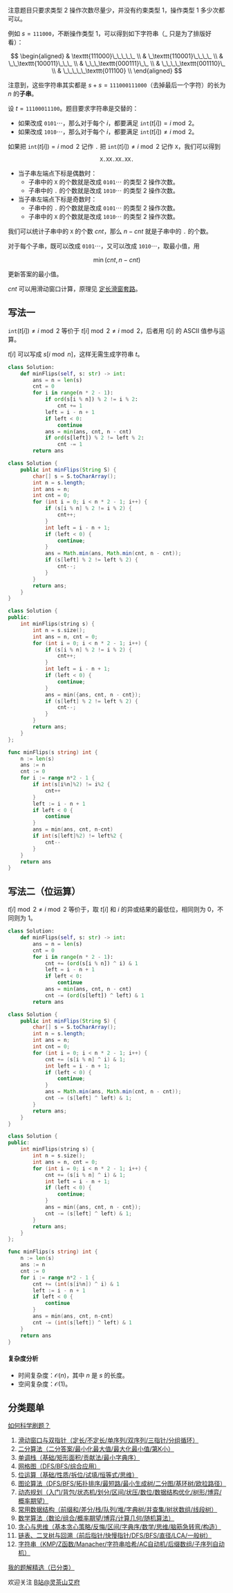 注意题目只要求类型 2 操作次数尽量少，并没有约束类型 1，操作类型 1 多少次都可以。

例如 $s = \texttt{111000}$，不断操作类型 1，可以得到如下字符串（$\_$ 只是为了排版好看）：

$$
\begin{aligned}
& \texttt{111000}\_\_\_\_\_     \\
& \_\texttt{110001}\_\_\_\_     \\
& \_\_\texttt{100011}\_\_\_     \\
& \_\_\_\texttt{000111}\_\_     \\
& \_\_\_\_\texttt{001110}\_     \\
& \_\_\_\_\_\texttt{011100}     \\
\end{aligned}
$$

注意到，这些字符串其实都是 $s+s=\texttt{111000111000}$（去掉最后一个字符）的长为 $n$ 的**子串**。

设 $t=\texttt{11100011100}$。题目要求字符串是交替的：

- 如果改成 $\texttt{0101}\cdots$，那么对于每个 $i$，都要满足 $\texttt{int}(t[i]) = i\bmod 2$。
- 如果改成 $\texttt{1010}\cdots$，那么对于每个 $i$，都要满足 $\texttt{int}(t[i]) \ne i\bmod 2$。

如果把 $\texttt{int}(t[i])= i\bmod 2$ 记作 $\texttt{.}$ 把 $\texttt{int}(t[i])\ne i\bmod 2$ 记作 $\texttt{X}$，我们可以得到

$$
\texttt{X.XX.XX.XX.}
$$

- 当子串左端点下标是偶数时：
    - 子串中的 $\texttt{X}$ 的个数就是改成 $\texttt{0101}\cdots$ 的类型 2 操作次数。
    - 子串中的 $\texttt{.}$ 的个数就是改成 $\texttt{1010}\cdots$ 的类型 2 操作次数。
- 当子串左端点下标是奇数时：
    - 子串中的 $\texttt{.}$ 的个数就是改成 $\texttt{0101}\cdots$ 的类型 2 操作次数。
    - 子串中的 $\texttt{X}$ 的个数就是改成 $\texttt{1010}\cdots$ 的类型 2 操作次数。

我们可以统计子串中的 $\texttt{X}$ 的个数 $\textit{cnt}$，那么 $n-\textit{cnt}$ 就是子串中的 $\texttt{.}$ 的个数。

对于每个子串，既可以改成 $\texttt{0101}\cdots$，又可以改成 $\texttt{1010}\cdots$，取最小值，用

$$
\min(\textit{cnt},n-\textit{cnt})
$$

更新答案的最小值。

$\textit{cnt}$ 可以用滑动窗口计算，原理见 [定长滑窗套路](https://leetcode.cn/problems/maximum-number-of-vowels-in-a-substring-of-given-length/solutions/2809359/tao-lu-jiao-ni-jie-jue-ding-chang-hua-ch-fzfo/)。

## 写法一

$\texttt{int}(t[i])\ne i\bmod 2$ 等价于 $t[i]\bmod 2\ne i\bmod 2$，后者用 $t[i]$ 的 ASCII 值参与运算。

$t[i]$ 可以写成 $s[i\bmod n]$，这样无需生成字符串 $t$。

```py [sol-Python3]
class Solution:
    def minFlips(self, s: str) -> int:
        ans = n = len(s)
        cnt = 0
        for i in range(n * 2 - 1):
            if ord(s[i % n]) % 2 != i % 2:
                cnt += 1
            left = i - n + 1
            if left < 0:
                continue
            ans = min(ans, cnt, n - cnt)
            if ord(s[left]) % 2 != left % 2:
                cnt -= 1
        return ans
```

```java [sol-Java]
class Solution {
    public int minFlips(String S) {
        char[] s = S.toCharArray();
        int n = s.length;
        int ans = n;
        int cnt = 0;
        for (int i = 0; i < n * 2 - 1; i++) {
            if (s[i % n] % 2 != i % 2) {
                cnt++;
            }
            int left = i - n + 1;
            if (left < 0) {
                continue;
            }
            ans = Math.min(ans, Math.min(cnt, n - cnt));
            if (s[left] % 2 != left % 2) {
                cnt--;
            }
        }
        return ans;
    }
}
```

```cpp [sol-C++]
class Solution {
public:
    int minFlips(string s) {
        int n = s.size();
        int ans = n, cnt = 0;
        for (int i = 0; i < n * 2 - 1; i++) {
            if (s[i % n] % 2 != i % 2) {
                cnt++;
            }
            int left = i - n + 1;
            if (left < 0) {
                continue;
            }
            ans = min({ans, cnt, n - cnt});
            if (s[left] % 2 != left % 2) {
                cnt--;
            }
        }
        return ans;
    }
};
```

```go [sol-Go]
func minFlips(s string) int {
	n := len(s)
	ans := n
	cnt := 0
	for i := range n*2 - 1 {
		if int(s[i%n]%2) != i%2 {
			cnt++
		}
		left := i - n + 1
		if left < 0 {
			continue
		}
		ans = min(ans, cnt, n-cnt)
		if int(s[left]%2) != left%2 {
			cnt--
		}
	}
	return ans
}
```

## 写法二（位运算）

$t[i]\bmod 2\ne i\bmod 2$ 等价于，取 $t[i]$ 和 $i$ 的异或结果的最低位，相同则为 $0$，不同则为 $1$。

```py [sol-Python3]
class Solution:
    def minFlips(self, s: str) -> int:
        ans = n = len(s)
        cnt = 0
        for i in range(n * 2 - 1):
            cnt += (ord(s[i % n]) ^ i) & 1
            left = i - n + 1
            if left < 0:
                continue
            ans = min(ans, cnt, n - cnt)
            cnt -= (ord(s[left]) ^ left) & 1
        return ans
```

```java [sol-Java]
class Solution {
    public int minFlips(String S) {
        char[] s = S.toCharArray();
        int n = s.length;
        int ans = n;
        int cnt = 0;
        for (int i = 0; i < n * 2 - 1; i++) {
            cnt += (s[i % n] ^ i) & 1;
            int left = i - n + 1;
            if (left < 0) {
                continue;
            }
            ans = Math.min(ans, Math.min(cnt, n - cnt));
            cnt -= (s[left] ^ left) & 1;
        }
        return ans;
    }
}
```

```cpp [sol-C++]
class Solution {
public:
    int minFlips(string s) {
        int n = s.size();
        int ans = n, cnt = 0;
        for (int i = 0; i < n * 2 - 1; i++) {
            cnt += (s[i % n] ^ i) & 1;
            int left = i - n + 1;
            if (left < 0) {
                continue;
            }
            ans = min({ans, cnt, n - cnt});
            cnt -= (s[left] ^ left) & 1;
        }
        return ans;
    }
};
```

```go [sol-Go]
func minFlips(s string) int {
	n := len(s)
	ans := n
	cnt := 0
	for i := range n*2 - 1 {
		cnt += (int(s[i%n]) ^ i) & 1
		left := i - n + 1
		if left < 0 {
			continue
		}
		ans = min(ans, cnt, n-cnt)
		cnt -= (int(s[left]) ^ left) & 1
	}
	return ans
}
```

#### 复杂度分析

- 时间复杂度：$\mathcal{O}(n)$，其中 $n$ 是 $s$ 的长度。
- 空间复杂度：$\mathcal{O}(1)$。

## 分类题单

[如何科学刷题？](https://leetcode.cn/circle/discuss/RvFUtj/)

1. [滑动窗口与双指针（定长/不定长/单序列/双序列/三指针/分组循环）](https://leetcode.cn/circle/discuss/0viNMK/)
2. [二分算法（二分答案/最小化最大值/最大化最小值/第K小）](https://leetcode.cn/circle/discuss/SqopEo/)
3. [单调栈（基础/矩形面积/贡献法/最小字典序）](https://leetcode.cn/circle/discuss/9oZFK9/)
4. [网格图（DFS/BFS/综合应用）](https://leetcode.cn/circle/discuss/YiXPXW/)
5. [位运算（基础/性质/拆位/试填/恒等式/思维）](https://leetcode.cn/circle/discuss/dHn9Vk/)
6. [图论算法（DFS/BFS/拓扑排序/最短路/最小生成树/二分图/基环树/欧拉路径）](https://leetcode.cn/circle/discuss/01LUak/)
7. [动态规划（入门/背包/状态机/划分/区间/状压/数位/数据结构优化/树形/博弈/概率期望）](https://leetcode.cn/circle/discuss/tXLS3i/)
8. [常用数据结构（前缀和/差分/栈/队列/堆/字典树/并查集/树状数组/线段树）](https://leetcode.cn/circle/discuss/mOr1u6/)
9. [数学算法（数论/组合/概率期望/博弈/计算几何/随机算法）](https://leetcode.cn/circle/discuss/IYT3ss/)
10. [贪心与思维（基本贪心策略/反悔/区间/字典序/数学/思维/脑筋急转弯/构造）](https://leetcode.cn/circle/discuss/g6KTKL/)
11. [链表、二叉树与回溯（前后指针/快慢指针/DFS/BFS/直径/LCA/一般树）](https://leetcode.cn/circle/discuss/K0n2gO/)
12. [字符串（KMP/Z函数/Manacher/字符串哈希/AC自动机/后缀数组/子序列自动机）](https://leetcode.cn/circle/discuss/SJFwQI/)

[我的题解精选（已分类）](https://github.com/EndlessCheng/codeforces-go/blob/master/leetcode/SOLUTIONS.md)

欢迎关注 [B站@灵茶山艾府](https://space.bilibili.com/206214)
